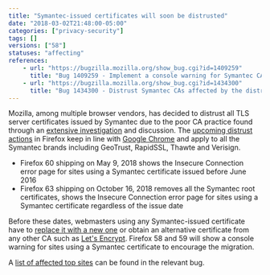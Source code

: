 ```yaml
---
title: "Symantec-issued certificates will soon be distrusted"
date: "2018-03-02T21:48:00-05:00"
categories: ["privacy-security"]
tags: []
versions: ["58"]
statuses: "affecting"
references:
    - url: "https://bugzilla.mozilla.org/show_bug.cgi?id=1409259"
      title: "Bug 1409259 - Implement a console warning for Symantec CAs affected by the distrust plan"
    - url: "https://bugzilla.mozilla.org/show_bug.cgi?id=1434300"
      title: "Bug 1434300 - Distrust Symantec CAs affected by the distrust plan"
---
```

Mozilla, among multiple browser vendors, has decided to distrust all TLS server certificates issued by Symantec due to the poor CA practice found through an [extensive investigation](https://wiki.mozilla.org/CA:Symantec_Issues) and discussion. The [upcoming distrust actions](https://wiki.mozilla.org/CA/Upcoming_Distrust_Actions) in Firefox keep in line with [Google Chrome](https://security.googleblog.com/2017/09/chromes-plan-to-distrust-symantec.html) and apply to all the Symantec brands including GeoTrust, RapidSSL, Thawte and Verisign.

* Firefox 60 shipping on May 9, 2018 shows the Insecure Connection error page for sites using a Symantec certificate issued before June 2016
* Firefox 63 shipping on October 16, 2018 removes all the Symantec root certificates, shows the Insecure Connection error page for sites using a Symantec certificate regardless of the issue date

Before these dates, webmasters using any Symantec-issued certificate have to [replace it with a new one](https://www.symantec.com/connect/blogs/information-replacement-symantec-ssltls-certificates) or obtain an alternative certificate from any other CA such as [Let's Encrypt](https://letsencrypt.org/). Firefox 58 and 59 will show a console warning for sites using a Symantec certificate to encourage the migration.

A [list of affected top sites](https://bugzilla.mozilla.org/attachment.cgi?id=8953758) can be found in the relevant bug.

